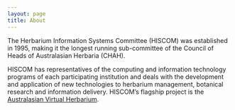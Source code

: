 ```yaml
---
layout: page
title: About
---
```


The Herbarium Information Systems Committee (HISCOM) was established in 1995, making it the longest running sub-committee of the Council of Heads of Australasian Herbaria (CHAH).

HISCOM has representatives of the computing and information technology programs of each participating institution and deals with the development and application of new technologies to herbarium management, botanical research and information delivery. HISCOM’s flagship project is the <a href="https://avh.chah.org.au/">Australasian Virtual Herbarium</a>. 
